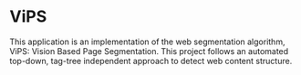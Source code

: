 # ViPS
This application is an implementation of the web segmentation algorithm, ViPS: Vision Based Page Segmentation.
This project follows an automated top-down, tag-tree independent approach to detect web content structure.
